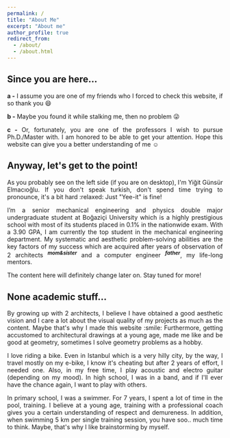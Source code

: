 ```yaml
---
permalink: /
title: "About Me"
excerpt: "About me"
author_profile: true
redirect_from:
  - /about/
  - /about.html
---
```


Since you are here...
------
<div align="justify">

<b>a -</b> I assume you are one of my friends who I forced to check this website, if so thank you :smile:
<br />

<b>b -</b> Maybe you found it while stalking me, then no problem :stuck_out_tongue_winking_eye:
<br />

<b>c -</b> Or, fortunately, you are one of the professors I wish to pursue Ph.D./Master with. I am honored to be able to get your attention. Hope this website can give you a better understanding of me :relaxed:
</div>

Anyway, let's get to the point!
------
<div align="justify">
As you probably see on the left side (if you are on desktop), I'm Yiğit Günsür Elmacıoğlu. If you don't speak turkish, don't spend time trying to pronounce, it's a bit hard :relaxed: Just "Yee-it" is fine!

I’m a senior mechanical engineering and physics double major undergraduate student at Boğaziçi University which is a highly prestigious school with most of its students placed in 0.1% in the nationwide exam. With a 3.90 GPA, I am currently the top student in the mechanical engineering department. My systematic and aesthetic problem-solving abilities are the key factors of my success which are acquired after years of observation of 2 architects <sup><i><b>mom&sister</b></i></sup> and a computer engineer <sup><i><b>father</b></i></sup>, my life-long mentors. 

The content here will definitely change later on. Stay tuned for more!
</div>

None academic stuff...
------
<div align="justify">
By growing up with 2 architects, I believe I have obtained a good aesthetic vision and I care a lot about the visual quality of my projects as much as the content. Maybe that's why I made this website :smile: Furthermore, getting accustomed to architectural drawings at a young age, made me like and be good at geometry, sometimes I solve geometry problems as a hobby.

I love riding a bike. Even in Istanbul which is a very hilly city, by the way, I travel mostly on my e-bike, I know it's cheating but after 2 years of effort, I needed one. Also, in my free time, I play acoustic and electro guitar (depending on my mood). In high school, I was in a band, and if I'll ever have the chance again, I want to play with others.

In primary school, I was a swimmer. For 7 years, I spent a lot of time in the pool, training. I believe at a young age, training with a professional coach gives you a certain understanding of respect and demureness. In addition, when swimming 5 km per single training session, you have soo.. much time to think. Maybe, that's why I like brainstorming by myself.
</div>